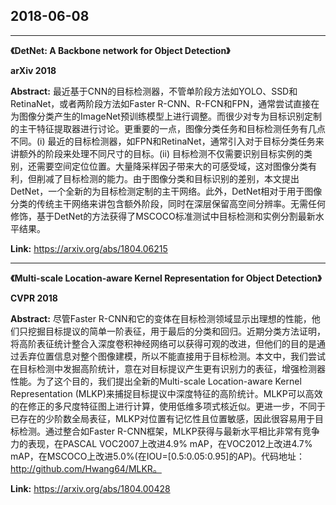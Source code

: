 ## 2018-06-08  

---
**《DetNet: A Backbone network for Object Detection》**  
  
**arXiv 2018**  
  
**Abstract:** 最近基于CNN的目标检测器，不管单阶段方法如YOLO、SSD和RetinaNet，或者两阶段方法如Faster R-CNN、R-FCN和FPN，通常尝试直接在为图像分类产生的ImageNet预训练模型上进行调整。而很少对专为目标识别定制的主干特征提取器进行讨论。更重要的一点，图像分类任务和目标检测任务有几点不同。(i) 最近的目标检测器，如FPN和RetinaNet，通常引入对于目标分类任务来讲额外的阶段来处理不同尺寸的目标。(ii) 目标检测不仅需要识别目标实例的类别，还需要空间定位位置。大量降采样因子带来大的可感受域，这对图像分类有利，但削减了目标检测的能力。由于图像分类和目标识别的差别，本文提出DetNet，一个全新的为目标检测定制的主干网络。此外，DetNet相对于用于图像分类的传统主干网络来讲包含额外阶段，同时在深层保留高空间分辨率。无需任何修饰，基于DetNet的方法获得了MSCOCO标准测试中目标检测和实例分割最新水平结果。  
  
**Link:** https://arxiv.org/abs/1804.06215  

---
**《Multi-scale Location-aware Kernel Representation for Object Detection》**  

**CVPR 2018**  

**Abstract:** 尽管Faster R-CNN和它的变体在目标检测领域显示出理想的性能，他们只挖掘目标提议的简单一阶表征，用于最后的分类和回归。近期分类方法证明，将高阶表征统计整合入深度卷积神经网络可以获得可观的改进，但他们的目的是通过丢弃位置信息对整个图像建模，所以不能直接用于目标检测。本文中，我们尝试在目标检测中发掘高阶统计，意在对目标提议产生更有识别力的表征，增强检测器性能。为了这个目的，我们提出全新的Multi-scale Location-aware Kernel Representation (MLKP)来捕捉目标提议中深度特征的高阶统计。MLKP可以高效的在修正的多尺度特征图上进行计算，使用低维多项式核近似。更进一步，不同于已存在的少阶数全局表征，MLKP对位置有记忆性且位置敏感，因此很容易用于目标检测。通过整合如Faster R-CNN框架，MLKP获得与最新水平相比非常有竞争力的表现，在PASCAL VOC2007上改进4.9% mAP，在VOC2012上改进4.7% mAP，在MSCOCO上改进5.0%(在IOU=[0.5:0.05:0.95]的AP)。代码地址：http://github.com/Hwang64/MLKR。  

**Link:** https://arxiv.org/abs/1804.00428


